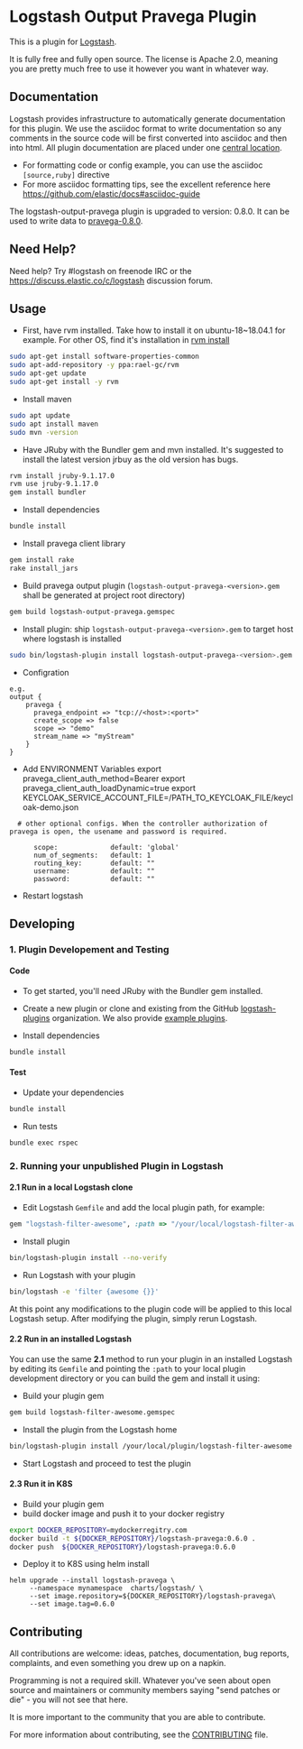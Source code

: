 # Logstash Output Pravega Plugin

This is a plugin for [Logstash](https://github.com/elastic/logstash).

It is fully free and fully open source. The license is Apache 2.0, meaning you are pretty much free to use it however you want in whatever way.

## Documentation

Logstash provides infrastructure to automatically generate documentation for this plugin. We use the asciidoc format to write documentation so any comments in the source code will be first converted into asciidoc and then into html. All plugin documentation are placed under one [central location](http://www.elastic.co/guide/en/logstash/current/).

- For formatting code or config example, you can use the asciidoc `[source,ruby]` directive
- For more asciidoc formatting tips, see the excellent reference here https://github.com/elastic/docs#asciidoc-guide

The logstash-output-pravega plugin is upgraded to version: 0.8.0. It can be used to write data to [pravega-0.8.0](https://github.com/pravega/pravega/releases).

## Need Help?

Need help? Try #logstash on freenode IRC or the https://discuss.elastic.co/c/logstash discussion forum.

## Usage
- First, have rvm installed. Take how to install it on ubuntu-18~18.04.1 for example. For other OS, find it's installation in [rvm install](https://rvm.io/rvm/install)
```sh
sudo apt-get install software-properties-common
sudo apt-add-repository -y ppa:rael-gc/rvm
sudo apt-get update
sudo apt-get install -y rvm
```

- Install maven
```sh
sudo apt update
sudo apt install maven
sudo mvn -version
```

- Have JRuby with the Bundler gem and mvn installed. It's suggested to install the latest version jrbuy as the old version has bugs.
```sh
rvm install jruby-9.1.17.0
rvm use jruby-9.1.17.0
gem install bundler
```

- Install dependencies
```sh
bundle install
```

- Install pravega client library
```sh
gem install rake
rake install_jars
```
- Build pravega output plugin (`logstash-output-pravega-<version>.gem` shall be generated at project root directory)
```sh
gem build logstash-output-pravega.gemspec
```
- Install plugin: ship `logstash-output-pravega-<version>.gem` to target host where logstash is installed
```sh
sudo bin/logstash-plugin install logstash-output-pravega-<version>.gem
```
- Configration
```
e.g.
output {
    pravega {
      pravega_endpoint => "tcp://<host>:<port>"
      create_scope => false
      scope => "demo"
      stream_name => "myStream"
    }
}
```
- Add ENVIRONMENT Variables
export pravega_client_auth_method=Bearer
export pravega_client_auth_loadDynamic=true 
export KEYCLOAK_SERVICE_ACCOUNT_FILE=/PATH_TO_KEYCLOAK_FILE/keycloak-demo.json

```
  # other optional configs. When the controller authorization of pravega is open, the usename and password is required.

      scope:             default: 'global'
      num_of_segments:   default: 1
      routing_key:       default: ""
      username:          default: ""
      password:          default: ""
```

- Restart logstash

## Developing

### 1. Plugin Developement and Testing

#### Code
- To get started, you'll need JRuby with the Bundler gem installed.

- Create a new plugin or clone and existing from the GitHub [logstash-plugins](https://github.com/logstash-plugins) organization. We also provide [example plugins](https://github.com/logstash-plugins?query=example).

- Install dependencies
```sh
bundle install
```

#### Test

- Update your dependencies
```sh
bundle install
```

- Run tests
```sh
bundle exec rspec
```

### 2. Running your unpublished Plugin in Logstash

#### 2.1 Run in a local Logstash clone

- Edit Logstash `Gemfile` and add the local plugin path, for example:
```ruby
gem "logstash-filter-awesome", :path => "/your/local/logstash-filter-awesome"
```
- Install plugin
```sh
bin/logstash-plugin install --no-verify
```
- Run Logstash with your plugin
```sh
bin/logstash -e 'filter {awesome {}}'
```
At this point any modifications to the plugin code will be applied to this local Logstash setup. After modifying the plugin, simply rerun Logstash.

#### 2.2 Run in an installed Logstash

You can use the same **2.1** method to run your plugin in an installed Logstash by editing its `Gemfile` and pointing the `:path` to your local plugin development directory or you can build the gem and install it using:

- Build your plugin gem
```sh
gem build logstash-filter-awesome.gemspec
```
- Install the plugin from the Logstash home
```sh
bin/logstash-plugin install /your/local/plugin/logstash-filter-awesome.gem
```
- Start Logstash and proceed to test the plugin

#### 2.3 Run it in K8S

- Build your plugin gem
- build docker image and push it to your docker registry
```sh
export DOCKER_REPOSITORY=mydockerregitry.com
docker build -t ${DOCKER_REPOSITORY}/logstash-pravega:0.6.0 .
docker push  ${DOCKER_REPOSITORY}/logstash-pravega:0.6.0
```
- Deploy it to K8S using helm install
```
helm upgrade --install logstash-pravega \
     --namespace mynamespace  charts/logstash/ \
     --set image.repository=${DOCKER_REPOSITORY}/logstash-pravega\
     --set image.tag=0.6.0
```

## Contributing

All contributions are welcome: ideas, patches, documentation, bug reports, complaints, and even something you drew up on a napkin.

Programming is not a required skill. Whatever you've seen about open source and maintainers or community members  saying "send patches or die" - you will not see that here.

It is more important to the community that you are able to contribute.

For more information about contributing, see the [CONTRIBUTING](https://github.com/elastic/logstash/blob/master/CONTRIBUTING.md) file.

